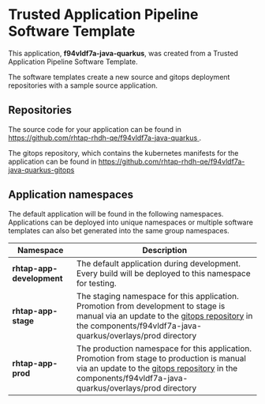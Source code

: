 # Trusted Application Pipeline Software Template

This application, **f94vldf7a-java-quarkus**, was created from a Trusted Application Pipeline Software Template.

The software templates create a new source and gitops deployment repositories with a sample source application. 

## Repositories

The source code for your application can be found in [https://github.com/rhtap-rhdh-qe/f94vldf7a-java-quarkus ](https://github.com/rhtap-rhdh-qe/f94vldf7a-java-quarkus ).
 
The gitops repository, which contains the kubernetes manifests for the application can be found in 
[https://github.com/rhtap-rhdh-qe/f94vldf7a-java-quarkus-gitops ](https://github.com/rhtap-rhdh-qe/f94vldf7a-java-quarkus-gitops ) 

## Application namespaces 

The default application will be found in the following namespaces. Applications can be deployed into unique namespaces or multiple software templates can also bet generated into the same group namespaces.  

|  Namespace   |  Description   |  
| -------- | -------- |   
| **rhtap-app-development** | The default application during development. Every build will be deployed to this namespace for testing. | 
| **rhtap-app-stage** | The staging namespace for this application. Promotion from development to stage is manual via an update to the [gitops repository](https://github.com/rhtap-rhdh-qe/f94vldf7a-java-quarkus-gitops ) in the components/f94vldf7a-java-quarkus/overlays/prod directory |  
| **rhtap-app-prod** | The production namespace for this application. Promotion from stage to production is manual via an update to the [gitops repository](https://github.com/rhtap-rhdh-qe/f94vldf7a-java-quarkus-gitops ) in the components/f94vldf7a-java-quarkus/overlays/prod directory | 